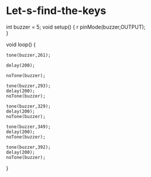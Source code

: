 # Let-s-find-the-keys
int buzzer = 5;
void setup() 
{
    r
    pinMode(buzzer,OUTPUT);    
}


void loop() 
{
   
    tone(buzzer,261);    
   
    delay(200);
    
    noTone(buzzer); 
    
    tone(buzzer,293);             
    delay(200);    
    noTone(buzzer); 
    
    tone(buzzer,329);      
    delay(200);
    noTone(buzzer);     
    
    tone(buzzer,349);    
    delay(200);    
    noTone(buzzer); 
    
    tone(buzzer,392);            
    delay(200);
    noTone(buzzer); 
}
